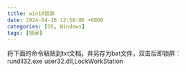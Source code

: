 ```yaml
---
title: win10锁屏
date: 2024-04-15 12:58:00 +0800
categories: [OS, Windows]
tags: [锁屏]
---
```

将下面的命令粘贴到txt文档，并另存为bat文件，双击后即锁屏：<br>
rundll32.exe user32.dll,LockWorkStation
